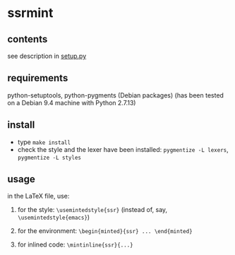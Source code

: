 ssrmint
====

## contents

see description in [setup.py](setup.py)

## requirements

python-setuptools, python-pygments (Debian packages)
(has been tested on a Debian 9.4 machine with Python 2.7.13)

## install

* type `make install`
* check the style and the lexer have been installed: `pygmentize -L lexers`, `pygmentize -L styles`

## usage

in the LaTeX file, use:

1. for the style: `\usemintedstyle{ssr}` (instead of, say, `\usemintedstyle{emacs}`)
2. for the environment: `\begin{minted}{ssr} ... \end{minted}`

3. for inlined code: `\mintinline{ssr}{...}`


